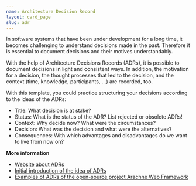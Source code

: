 ```yaml
---
name: Architecture Decision Record
layout: card_page
slug: adr
---
```

In software systems that have been under development for a long time, it becomes challenging to understand decisions made in the past. Therefore it is essential to document decisions and their motives understandably.

With the help of Architecture Decisions Records (ADRs), it is possible to document decisions in light and consistent ways. In addition, the motivation for a decision, the thought processes that led to the decision, and the context (time, knowledge, participants, ...) are recorded, too.

With this template, you could practice structuring your decisions according to the ideas of the ADRs:

* Title: What decision is at stake?
* Status: What is the status of the ADR? List rejected or obsolete ADRs!
* Context: Why decide now? What were the circumstances?
* Decision: What was the decision and what were the alternatives?
* Consequences: With which advantages and disadvantages do we want to live from now on?


**More information**

* [Website about ADRs](https://adr.github.io/)
* [Initial introduction of the idea of ADRs](http://thinkrelevance.com/blog/2011/11/15/documenting-architecture-decisions)
* [Examples of ADRs of the open-source project Arachne Web Framework](https://github.com/arachne-framework/architecture)
